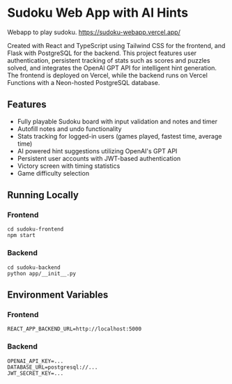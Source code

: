 # Sudoku Web App with AI Hints

Webapp to play sudoku.
<https://sudoku-webapp.vercel.app/>

Created with React and TypeScript using Tailwind CSS for the frontend, and Flask with PostgreSQL for the backend. This project features user authentication, persistent tracking of stats such as scores and puzzles solved, and integrates the OpenAI GPT API for intelligent hint generation. The frontend is deployed on Vercel, while the backend runs on Vercel Functions with a Neon-hosted PostgreSQL database.

## Features
- Fully playable Sudoku board with input validation and notes and timer
- Autofill notes and undo functionality
- Stats tracking for logged-in users (games played, fastest time, average time)
- AI powered hint suggestions utilizing OpenAI's GPT API
- Persistent user accounts with JWT-based authentication
- Victory screen with timing statistics
- Game difficulty selection

## Running Locally
### Frontend
```
cd sudoku-frontend
npm start
```
### Backend
```
cd sudoku-backend
python app/__init__.py
```

## Environment Variables
### Frontend
```
REACT_APP_BACKEND_URL=http://localhost:5000
```
### Backend
```
OPENAI_API_KEY=...
DATABASE_URL=postgresql://...
JWT_SECRET_KEY=...
```